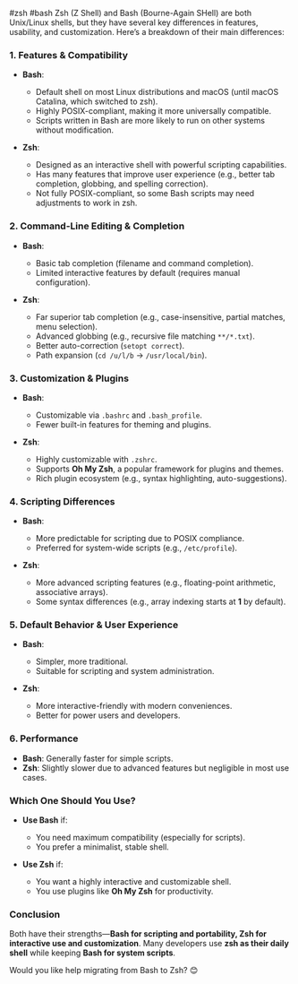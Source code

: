 #zsh #bash
Zsh (Z Shell) and Bash (Bourne-Again SHell) are both Unix/Linux shells, but they have several key differences in features, usability, and customization. Here’s a breakdown of their main differences:

### **1. Features & Compatibility**  
- **Bash**:  
  - Default shell on most Linux distributions and macOS (until macOS Catalina, which switched to zsh).  
  - Highly POSIX-compliant, making it more universally compatible.  
  - Scripts written in Bash are more likely to run on other systems without modification.  

- **Zsh**:  
  - Designed as an interactive shell with powerful scripting capabilities.  
  - Has many features that improve user experience (e.g., better tab completion, globbing, and spelling correction).  
  - Not fully POSIX-compliant, so some Bash scripts may need adjustments to work in zsh.  

### **2. Command-Line Editing & Completion**  
- **Bash**:  
  - Basic tab completion (filename and command completion).  
  - Limited interactive features by default (requires manual configuration).  

- **Zsh**:  
  - Far superior tab completion (e.g., case-insensitive, partial matches, menu selection).  
  - Advanced globbing (e.g., recursive file matching `**/*.txt`).  
  - Better auto-correction (`setopt correct`).  
  - Path expansion (`cd /u/l/b` → `/usr/local/bin`).  

### **3. Customization & Plugins**  
- **Bash**:  
  - Customizable via `.bashrc` and `.bash_profile`.  
  - Fewer built-in features for theming and plugins.  

- **Zsh**:  
  - Highly customizable with `.zshrc`.  
  - Supports **Oh My Zsh**, a popular framework for plugins and themes.  
  - Rich plugin ecosystem (e.g., syntax highlighting, auto-suggestions).  

### **4. Scripting Differences**  
- **Bash**:  
  - More predictable for scripting due to POSIX compliance.  
  - Preferred for system-wide scripts (e.g., `/etc/profile`).  

- **Zsh**:  
  - More advanced scripting features (e.g., floating-point arithmetic, associative arrays).  
  - Some syntax differences (e.g., array indexing starts at **1** by default).  

### **5. Default Behavior & User Experience**  
- **Bash**:  
  - Simpler, more traditional.  
  - Suitable for scripting and system administration.  

- **Zsh**:  
  - More interactive-friendly with modern conveniences.  
  - Better for power users and developers.  

### **6. Performance**  
- **Bash**: Generally faster for simple scripts.  
- **Zsh**: Slightly slower due to advanced features but negligible in most use cases.  

### **Which One Should You Use?**  
- **Use Bash** if:  
  - You need maximum compatibility (especially for scripts).  
  - You prefer a minimalist, stable shell.  

- **Use Zsh** if:  
  - You want a highly interactive and customizable shell.  
  - You use plugins like **Oh My Zsh** for productivity.  

### **Conclusion**  
Both have their strengths—**Bash for scripting and portability, Zsh for interactive use and customization**. Many developers use **zsh as their daily shell** while keeping **Bash for system scripts**.  

Would you like help migrating from Bash to Zsh? 😊